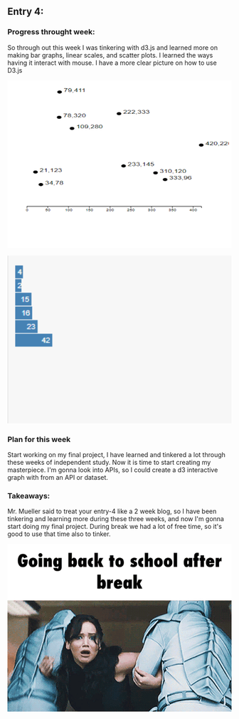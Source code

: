 ## Entry 4:

### Progress throught week:
So through out this week I was tinkering with d3.js and learned more on making bar graphs, linear scales, and scatter plots.
I learned the ways having it interact with mouse. I have a more clear picture on how to use D3.js
 <p align = "center">
  <img src = "scatterplot1.png" width="700" height="377">
</p>
 <p align = "center">
  <img src = "bargraph.PNG" width="700" height="377">
</p>

### Plan for this week
Start working on my final project, I have learned and tinkered a lot through these weeks of independent study. Now it is time to start creating my masterpiece. I'm gonna look into APIs, so I could create a d3 interactive graph with from an API or dataset. 

### Takeaways:
Mr. Mueller said to treat your entry-4 like a 2 week blog, so I have been tinkering and learning more during these three weeks, and now I'm gonna start doing my final project. During break we had a lot of free time, so it's good to use that time also to tinker.
 <p align = "center">
  <img src = "Welcome-Back-to-School.gif" width="700" height="377">
</p>
